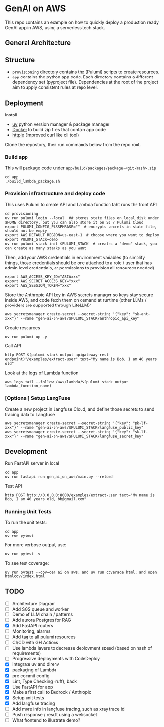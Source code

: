 # GenAI on AWS

This repo contains an example on how to quickly deploy a production ready GenAI app in AWS, using a serverless tech stack.


## General Architecture

## Structure

- `provisioning` directory contains the (Pulumi) scripts to create resources.
- `app` contains the python app code.
Each directory contains a different dependency set (pyproject file).
Dependencies at the root of the project aim to apply  consistent rules at repo level.


## Deployment

Install 

 - [uv](https://docs.astral.sh/uv/getting-started/installation/) python version manager & package manager
 - [Docker](https://docs.docker.com/engine/install/) to build zip files that contain app code
 - [httpie](https://httpie.io/cli) (improved curl like cli tool)


 Clone the repostory, then run commands below from the repo root.

 ### Build app 

 This will package code under `app/build/packages/package-<git-hash>.zip`

 ```fish
cd app
./build_lambda_package.sh
 ```


### Provision infrastructure and deploy code

 This uses Pulumi to create API and Lambda function taht runs the front API

 ```fish
cd provisioning
uv run pulumi login --local  ## stores state files on local disk under $HOME directory, but you can also store it on S3 / Pulumi Cloud
export PULUMI_CONFIG_PASSPHRASE=""  # encrypts secrets in state file, should not be empty
export AWS_DEFAULT_REGION=us-east-1  # choose where you want to deploy
export PULUMI_STACK=demo
uv run pulumi stack init $PULUMI_STACK  # creates a "demo" stack, you can create as many stacks as you want
```

Then, add your AWS credentials in environment variables (to simplify things, those credentials should be one attached to a role / user that has admin level credentials, or permissions to provision all resources needed)

```fish
export AWS_ACCESS_KEY_ID="ASIAxxx"
export AWS_SECRET_ACCESS_KEY="xxx"
export AWS_SESSION_TOKEN="xxx"
```

Store the Anthropic API key in AWS secrets manager so keys stay secure inside AWS, and code fetch them on demand at runtime (other LLMs / providers are supported through LiteLLM):

```fish
aws secretsmanager create-secret --secret-string '{"key": "sk-ant-xxx"}' --name "gen-ai-on-aws/$PULUMI_STACK/anthropic_api_key"
```

Create resources

```fish
uv run pulumi up -y
````

Call API

```fish
http POST $(pulumi stack output apigateway-rest-endpoint)"/examples/extract-user" text="My name is Bob, I am 40 years old"
```

Look at the logs of Lambda function

```fish
aws logs tail --follow /aws/lambda/$(pulumi stack output lambda_function_name)
```


### [Optional] Setup LangFuse

Create a new project in Langfuse Cloud, and define those secrets to send tracing data to Langfuse

```fish
aws secretsmanager create-secret --secret-string '{"key": "pk-lf-xxx"}' --name "gen-ai-on-aws/$PULUMI_STACK/langfuse_public_key"
aws secretsmanager create-secret --secret-string '{"key": "sk-lf-xxx"}' --name "gen-ai-on-aws/$PULUMI_STACK/langfuse_secret_key"
```

## Development

Run FastAPI server in local

```fish
cd app
uv run fastapi run gen_ai_on_aws/main.py --reload
```

Test API

```fish
http POST http://0.0.0.0:8000/examples/extract-user text="My name is Bob, I am 40 years old, bb@gmail.com"
```

### Running Unit Tests

To run the unit tests:

```fish
cd app
uv run pytest
```

For more verbose output, use:

```fish
uv run pytest -v
```

To see test coverage:

```fish
uv run pytest --cov=gen_ai_on_aws; and uv run coverage html; and open htmlcov/index.html 
```

## TODO

- [ ] Architecture Diagram
- [ ] Add SQS queue and worker
- [ ] Demo of LLM chain / patterns
- [ ] Add aurora Postgres for RAG
- [x] Add FastAPI routers
- [ ] Monitoring, alarms
- [ ] Add tag to all pulumi resources
- [ ] CI/CD with GH Actions
- [ ] Use lambda layers to decrease deployment speed (based on hash of requirements)
- [ ] Progressive deployments with CodeDeploy
- [x] integrate uv and direnv
- [x] packaging of Lambda
- [x] pre commit config
- [x] Lint, Type Checking (ruff), back
- [x] Use FastAPI for app
- [x] Make a first call to Bedrock / Anthropic
- [x] Setup unit tests
- [x] Add langfuse tracing
- [ ] Add more info in langfuse tracing, such as xray trace id
- [ ] Push response / result using a websocket
- [ ] What frontend to illustrate demo?
